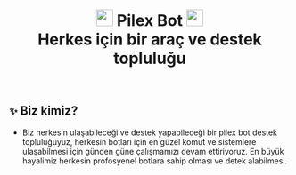 <h1 align="center"><img src="https://cdn.discordapp.com/attachments/1003582393728389160/1173155778320932914/bw1f5bs_kopya.png?ex=6562ed75&is=65507875&hm=ca4487efb35aad8da1286d8799506cdde70553b021843984656d968e6d3657c5&" style="width:30px"> Pilex Bot <img src="https://cdn.discordapp.com/attachments/1003582393728389160/1173155778836824075/bw1f5sbs_kopya.png?ex=6562ed75&is=65507875&hm=ab1220fe564c409895cdc0eaa0333aea3266545f6117b87632042585270adc98&" style="width:30px"><br> Herkes için bir araç ve destek topluluğu</h1>

<br />

## `✨` Biz kimiz?
- Biz herkesin ulaşabileceği ve destek yapabileceği bir pilex bot destek topluluğuyuz, herkesin botları için en güzel komut ve sistemlere ulaşabilmesi için günden güne çalışmamızı devam ettiriyoruz. En büyük hayalimiz herkesin profosyenel botlara sahip olması ve detek alabilmesi.

<br />
